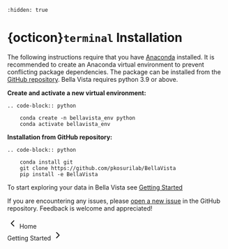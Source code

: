 ```{toctree}
:hidden: true
```

# {octicon}`terminal` Installation

<!-- The following instructions require that you have [Anaconda](https://www.anaconda.com/) installed. It is recommended to create an Anaconda virtual environment to prevent conflicting package dependencies. The package can be installed from PyPI via [pip](https://pypi.org/project/pip/) (recommended) or from the [GitHub repository](https://github.com/pkosurilab/BellaVista). Bella Vista requires python 3.9 or above. -->

The following instructions require that you have [Anaconda](https://www.anaconda.com/) installed. It is recommended to create an Anaconda virtual environment to prevent conflicting package dependencies. The package can be installed from the [GitHub repository](https://github.com/pkosurilab/BellaVista). Bella Vista requires python 3.9 or above.

**Create and activate a new virtual environment:**

```{eval-rst}
.. code-block:: python

    conda create -n bellavista_env python
    conda activate bellavista_env
```


<!-- **Installation via pip:**

```{eval-rst}
.. code-block:: python

    pip install bellavista
```

**Or installation from GitHub repository:**

```{eval-rst}
.. code-block:: python

    git clone https://github.com/pkosurilab/BellaVista
    pip install -e BellaVista
``` -->

**Installation from GitHub repository:**

```{eval-rst}
.. code-block:: python

    conda install git
    git clone https://github.com/pkosurilab/BellaVista
    pip install -e BellaVista
```

To start exploring your data in Bella Vista see [Getting Started](get_started)

If you are encountering any issues, please [open a new issue](https://github.com/pkosurilab/BellaVista/issues) in the GitHub repository. Feedback is welcome and appreciated!

<div class="flex justify-between items-center pt-6 mt-12 border-t border-border gap-4">
    <div class="mr-auto">
      <a href="index.html" class="inline-flex items-center justify-center rounded-md text-sm font-medium transition-colors border border-input hover:bg-accent hover:text-accent-foreground py-2 px-4" style="text-decoration: none;">
        <svg xmlns="http://www.w3.org/2000/svg" width="24" height="24" viewBox="0 0 24 24" fill="none" stroke="currentColor" stroke-width="2" stroke-linecap="round" stroke-linejoin="round" class="mr-2 h-4 w-4">
          <polyline points="15 18 9 12 15 6"></polyline>
        </svg>
        Home
      </a>
    </div>
  <div class="ml-auto">
    <a href="get_started.html" class="inline-flex items-center justify-center rounded-md text-sm font-medium transition-colors border border-input hover:bg-accent hover:text-accent-foreground py-2 px-4" style="text-decoration: none;">
      Getting Started
      <svg xmlns="http://www.w3.org/2000/svg" width="24" height="24" viewBox="0 0 24 24" fill="none" stroke="currentColor" stroke-width="2" stroke-linecap="round" stroke-linejoin="round" class="ml-2 h-4 w-4">
        <polyline points="9 18 15 12 9 6"></polyline>
      </svg>
    </a>
  </div>
</div>